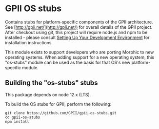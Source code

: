 # GPII OS stubs
Contains stubs for platform-specific components of the GPII architecture. See [http://gpii.net/](http://gpii.net/) for
overall details of the GPII project. After checkout using git, this project will require node.js and npm to be
installed - please consult [Setting Up Your Development Environment](http://wiki.gpii.net/w/Setting_Up_Your_Development_Environment)
for installation instructions.

This module exists to support developers who are porting Morphic to new operating systems.  When adding support for a new operating
system, this "os-stubs" module can be used as the basis for that OS's new platform-specific module.

## Building the "os-stubs" stubs

This package depends on node 12.x (LTS).

To build the OS stubs for GPII, perform the following:

    git clone https://github.com/GPII/gpii-os-stubs.git
    cd gpii-os-stubs
    npm install

